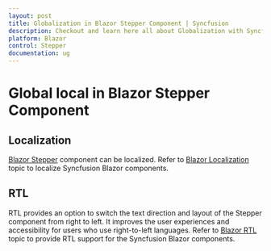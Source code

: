 ```yaml
---
layout: post
title: Globalization in Blazor Stepper Component | Syncfusion
description: Checkout and learn here all about Globalization with Syncfusion Blazor Stepper component in Blazor Server App and Blazor WebAssembly App.
platform: Blazor
control: Stepper
documentation: ug
---
```


# Global local in Blazor Stepper Component

## Localization

[Blazor Stepper]() component can be localized. Refer to [Blazor Localization](https://blazor.syncfusion.com/documentation/common/localization) topic to localize Syncfusion Blazor components.

## RTL

RTL provides an option to switch the text direction and layout of the Stepper component from right to left. It improves the user experiences and accessibility for users who use right-to-left languages. Refer to [Blazor RTL](https://blazor.syncfusion.com/documentation/common/right-to-left) topic to provide RTL support for the Syncfusion Blazor components.

